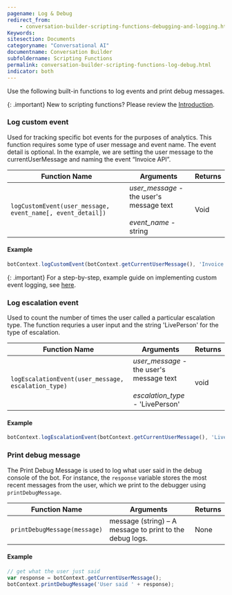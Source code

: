 ```yaml
---
pagename: Log & Debug
redirect_from:
    - conversation-builder-scripting-functions-debugging-and-logging.html
Keywords:
sitesection: Documents
categoryname: "Conversational AI"
documentname: Conversation Builder
subfoldername: Scripting Functions
permalink: conversation-builder-scripting-functions-log-debug.html
indicator: both
---
```


Use the following built-in functions to log events and print debug messages.

{: .important}
New to scripting functions? Please review the [Introduction](conversation-builder-scripting-functions-introduction.html).

### Log custom event

Used for tracking specific bot events for the purposes of analytics. This function requires some type of user message and event name. The event detail is optional. In the example, we are setting the user message to the currentUserMessage and naming the event “Invoice API”.

| Function Name | Arguments | Returns |
| --- | --- | --- |
| `logCustomEvent(user_message, event_name[, event_detail])` | <em>user_message - </em>the user's message text<br><br><em>event_name - </em>string | Void |

#### Example

```javascript
botContext.logCustomEvent(botContext.getCurrentUserMessage(), 'Invoice API','');
```

{: .important}
For a step-by-step, example guide on implementing custom event logging, see [here](conversation-builder-best-practices-custom-event-logging.html).

### Log escalation event

Used to count the number of times the user called a particular escalation type. The function requries a user input and the string 'LivePerson' for the type of escalation.

| Function Name | Arguments | Returns |
| --- | --- | --- |
| `logEscalationEvent(user_message, escalation_type)` | <em>user_message - </em>the user's message text<br><br><em>escalation_type - </em>'LivePerson' | void |

#### Example

```javascript
botContext.logEscalationEvent(botContext.getCurrentUserMessage(), 'LivePerson');
```

### Print debug message

The Print Debug Message is used to log what user said in the debug console of the bot. For instance, the `response` variable stores the most recent messages from the user, which we print to the debugger using `printDebugMessage`.

| Function Name | Arguments | Returns |
| --- | --- | --- |
| `printDebugMessage(message)` | message (string) – A message to print to the debug logs. | None |

#### Example

```javascript
// get what the user just said
var response = botContext.getCurrentUserMessage();
botContext.printDebugMessage('User said ' + response);
```
